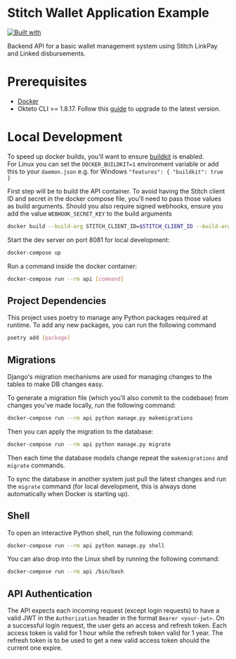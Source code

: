 # Stitch Wallet Application Example

[![Built with](https://img.shields.io/badge/Built_with-Cookiecutter_Django_Rest-F7B633.svg)](https://github.com/agconti/cookiecutter-django-rest)

Backend API for a basic wallet management system using Stitch LinkPay and Linked disbursements.

# Prerequisites

- [Docker](https://docs.docker.com/get-docker/)
- Okteto CLI >= 1.8.17. Follow this [guide](https://www.okteto.com/docs/getting-started/) to upgrade to the latest version.

# Local Development

To speed up docker builds, you'll want to ensure [buildkit](https://docs.docker.com/build/buildkit/) is enabled.  
For Linux you can set the `DOCKER_BUILDKIT=1` environment variable or add this to your `daemon.json` e.g. for Windows `"features": { "buildkit": true }`

First step will be to build the API container.  To avoid having the Stitch client ID and secret in the docker compose file, you'll need
to pass those values as build arguments.  Should you also require signed webhooks, ensure you add the value `WEBHOOK_SECRET_KEY` to the build arguments

```bash
docker build --build-arg STITCH_CLIENT_ID=$STITCH_CLIENT_ID --build-arg STITCH_CLIENT_SECRET=$STITCH_CLIENT_SECRET --build-arg WEBHOOK_SECRET_KEY=$WEBHOOK_SECRET_KEY .
```

Start the dev server on port 8081 for local development:

```bash
docker-compose up
```

Run a command inside the docker container:

```bash
docker-compose run --rm api [command]
```

## Project Dependencies

This project uses poetry to manage any Python packages required at runtime.  To add any new packages, you can run the following command

```bash
poetry add [package]
```

## Migrations

Django's migration mechanisms are used for managing changes to the tables to make DB changes easy.

To generate a migration file (which you'll also commit to the codebase) from changes you've made locally, run the following command:

```bash
docker-compose run --rm api python manage.py makemigrations
```

Then you can apply the migration to the database:

```bash
docker-compose run --rm api python manage.py migrate
```

Then each time the database models change repeat the `makemigrations` and `migrate` commands.

To sync the database in another system just pull the latest changes and run the `migrate` command (for local development, this is always done automatically when Docker is starting up).

## Shell

To open an interactive Python shell, run the following command:

```bash
docker-compose run --rm api python manage.py shell
```

You can also drop into the Linux shell by running the following command:

```bash
docker-compose run --rm api /bin/bash
```

## API Authentication

The API expects each incoming request (except login requests) to have a valid JWT in the `Authorization` header in the 
format `Bearer <your-jwt>`. On a successful login request, the user gets an access and refresh token.  Each access token 
is valid for 1 hour while the refresh token valid for 1 year. The refresh token is to be used to get a new valid access 
token should the current one expire.
